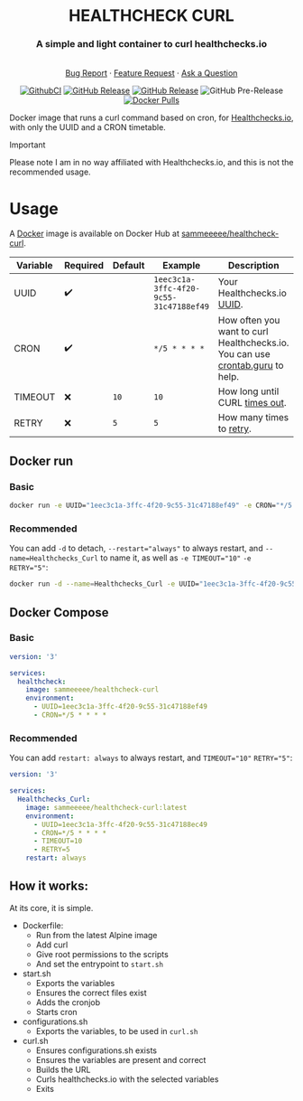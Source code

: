 <div
<p align="center">
  <h1>HEALTHCHECK CURL</h1>
  <h3>A simple and light container to curl healthchecks.io</h3>
  <br />
  <a href="https://github.com/Sammeeeeeeee/Healthchecks-ping/issues/new?assignees=&labels=&projects=&template=bug_report.md&title=Bug">Bug Report</a>
  ·
  <a href="https://github.com/Sammeeeeeeee/Healthchecks-ping/issues/new?assignees=&labels=&projects=&template=feature_request.md&title=Feature+Request">Feature Request</a>
  ·
  <a href="https://github.com/Sammeeeeeeee/Healthchecks-ping/discussions/new/choose">Ask a Question</a>
  
[![GithubCI](https://github.com/Sammeeeeeeee/Healthchecks-ping/actions/workflows/docker-image.yml/badge.svg)](https://github.com/Sammeeeeeeee/Healthchecks-ping/actions/workflows/docker-image.yml)
[![GitHub Release](https://img.shields.io/github/v/release/Sammeeeeeeee/Healthchecks-ping)](https://github.com/Sammeeeeeeee/Healthchecks-ping/releases)
[![GitHub Release](https://img.shields.io/github/v/release/Sammeeeeeeee/Healthchecks-ping)](https://github.com/Sammeeeeeeee/Healthchecks-ping/releases)
![GitHub Pre-Release](https://img.shields.io/github/v/release/Sammeeeeeeee/Healthchecks-ping?include_prereleases)
[![Docker Pulls](https://img.shields.io/docker/pulls/sammeeeee/healthcheck-curl)](https://hub.docker.com/r/sammeeeee/healthcheck-curl)
</p>
</div>


Docker image that runs a curl command based on cron, for [Healthchecks.io](https://healthchecks.io/), with only the UUID and a CRON timetable.
> [!IMPORTANT]  
> Please note I am in no way affiliated with Healthchecks.io, and this is not the recommended usage.  

# Usage

A [Docker](https://docs.docker.com/guides/get-started/) image is available on Docker Hub at [sammeeeee/healthcheck-curl](https://hub.docker.com/repository/docker/sammeeeee/healthcheck-curl/).

| Variable | Required | Default | Example | Description |
| --- | --- | --- | --- | --- |
| UUID | ✔️ | | `1eec3c1a-3ffc-4f20-9c55-31c47188ef49` | Your Healthchecks.io [UUID](https://healthchecks.io/docs). |
| CRON | ✔️ | | `*/5 * * * *` | How often you want to curl Healthchecks.io. You can use [crontab.guru](https://crontab.guru/) to help. |
| TIMEOUT | ❌ | `10` | `10` | How long until CURL [times out](https://everything.curl.dev/usingcurl/timeouts.html). |
| RETRY | ❌ | `5` | `5` | How many times to [retry](https://everything.curl.dev/usingcurl/downloads/retry.html). |

## Docker run
### Basic
```bash
docker run -e UUID="1eec3c1a-3ffc-4f20-9c55-31c47188ef49" -e CRON="*/5 * * * *" sammeeeee/healthcheck-curl:latest
```

### Recommended
You can add `-d` to detach, `--restart="always"` to always restart, and `--name=Healthchecks_Curl` to name it, as well as `-e TIMEOUT="10"` `-e RETRY="5"`:
```bash
docker run -d --name=Healthchecks_Curl -e UUID="1eec3c1a-3ffc-4f20-9c55-31c47188ec49" -e CRON="*/5 * * * *" -e TIMEOUT="10" -e RETRY="5" --restart="always" sammeeeee/healthcheck-curl:latest
```

## Docker Compose
### Basic
```yaml
version: '3'

services:
  healthcheck:
    image: sammeeeee/healthcheck-curl
    environment:
      - UUID=1eec3c1a-3ffc-4f20-9c55-31c47188ef49
      - CRON=*/5 * * * *
```

### Recommended
You can add `restart: always` to always restart, and `TIMEOUT="10"` `RETRY="5"`:

```yaml
version: '3'

services:
  Healthchecks_Curl:
    image: sammeeeee/healthcheck-curl:latest
    environment:
      - UUID=1eec3c1a-3ffc-4f20-9c55-31c47188ec49
      - CRON=*/5 * * * *
      - TIMEOUT=10
      - RETRY=5
    restart: always
```

## How it works:
At its core, it is simple. 
- Dockerfile:
  - Run from the latest Alpine image
  - Add curl
  - Give root permissions to the scripts
  - And set the entrypoint to `start.sh`
- start.sh
  - Exports the variables
  - Ensures the correct files exist
  - Adds the cronjob
  - Starts cron
- configurations.sh
  - Exports the variables, to be used in `curl.sh`
- curl.sh
  - Ensures configurations.sh exists
  - Ensures the variables are present and correct
  - Builds the URL 
  - Curls healthchecks.io with the selected variables
  - Exits
